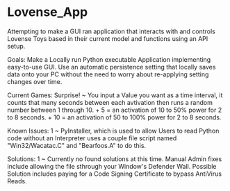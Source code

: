 # Lovense_App
Attempting to make a GUI ran application that interacts with and controls Lovense Toys based in their current model and functions using an API setup.


Goals:
    Make a Locally run Python executable Application implementing easy-to-use GUI.
    Use an automatic persistence setting that locally saves data onto your PC without the need to worry about re-applying setting changes over time.



Current Games:
    Surprise!
        ~ You input a Value you want as a time interval, it counts that many seconds between each avtivation then runs a random number between 1 through 10.
            + 5 = an activation of 10 to 50% power for 2 to 8 seconds.
            + 10 = an activation of 50 to 100% power for 2 to 8 seconds.




Known Issues:
    1 ~ PyInstaller, which is used to allow Users to read Python code without an Interpreter uses a couple file script named "Win32/Wacatac.C" and "Bearfoos.A" to do this.


Solutions:
    1 ~ Currently no found solutions at this time. Manual Admin fixes include allowing the file sthrough your Window's Defender Wall. Possible Solution includes paying for a Code Signing Certificate to bypass                  AntiVirus Reads.

